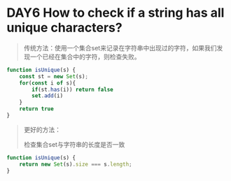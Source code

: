 # DAY6 How to check if a string has all unique characters?

> 传统方法：使用一个集合set来记录在字符串中出现过的字符，如果我们发现一个已经在集合中的字符，则检查失败。
```js
function isUnique(s) {
    const st = new Set(s);
    for(const i of s){
        if(st.has(i)) return false
        set.add(i)
    }
    return true
}
```

> 更好的方法：
> 
> 检查集合set与字符串的长度是否一致
```js
function isUnique(s) {
    return new Set(s).size === s.length;
}
```
